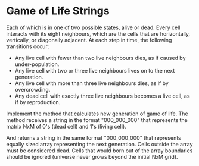 # Game of Life Strings

Each of which is in one of two possible states, alive or dead. Every cell interacts with its eight neighbours, which are the cells that are horizontally, vertically, or diagonally adjacent. At each step in time, the following transitions occur:

- Any live cell with fewer than two live neighbours dies, as if caused by under-population.
- Any live cell with two or three live neighbours lives on to the next generation.
- Any live cell with more than three live neighbours dies, as if by overcrowding.
- Any dead cell with exactly three live neighbours becomes a live cell, as if by reproduction.

Implement the method that calculates new generation of game of life. The method receives a string in the format "000_000_000" that represents the matrix NxM of 0's (dead cell) and 1's (living cell).

And returns a string in the same format "000_000_000" that represents equally sized array representing the next generation. Cells outside the array must be considered dead. Cells that would born out of the array boundaries should be ignored (universe never grows beyond the initial NxM grid).
